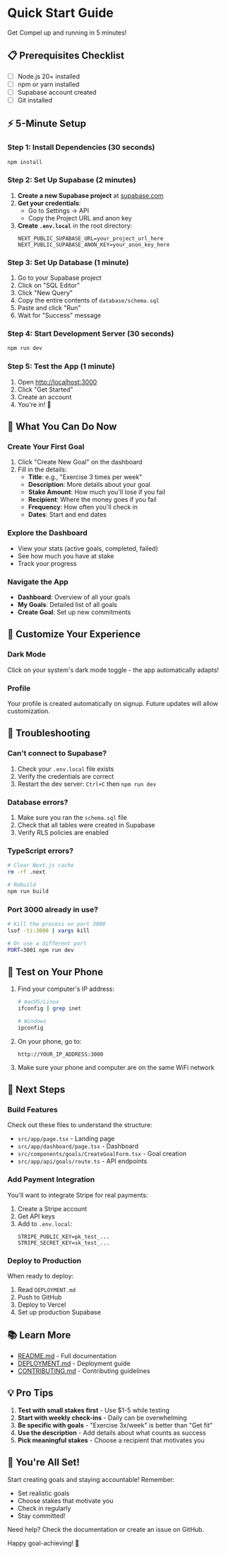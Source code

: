 # Quick Start Guide

Get Compel up and running in 5 minutes!

## 📋 Prerequisites Checklist

- [ ] Node.js 20+ installed
- [ ] npm or yarn installed
- [ ] Supabase account created
- [ ] Git installed

## ⚡ 5-Minute Setup

### Step 1: Install Dependencies (30 seconds)

```bash
npm install
```

### Step 2: Set Up Supabase (2 minutes)

1. **Create a new Supabase project** at [supabase.com](https://supabase.com)
2. **Get your credentials**:
   - Go to Settings → API
   - Copy the Project URL and anon key
3. **Create `.env.local`** in the root directory:
   ```env
   NEXT_PUBLIC_SUPABASE_URL=your_project_url_here
   NEXT_PUBLIC_SUPABASE_ANON_KEY=your_anon_key_here
   ```

### Step 3: Set Up Database (1 minute)

1. Go to your Supabase project
2. Click on "SQL Editor"
3. Click "New Query"
4. Copy the entire contents of `database/schema.sql`
5. Paste and click "Run"
6. Wait for "Success" message

### Step 4: Start Development Server (30 seconds)

```bash
npm run dev
```

### Step 5: Test the App (1 minute)

1. Open [http://localhost:3000](http://localhost:3000)
2. Click "Get Started"
3. Create an account
4. You're in! 🎉

## 🎯 What You Can Do Now

### Create Your First Goal

1. Click "Create New Goal" on the dashboard
2. Fill in the details:
   - **Title**: e.g., "Exercise 3 times per week"
   - **Description**: More details about your goal
   - **Stake Amount**: How much you'll lose if you fail
   - **Recipient**: Where the money goes if you fail
   - **Frequency**: How often you'll check in
   - **Dates**: Start and end dates

### Explore the Dashboard

- View your stats (active goals, completed, failed)
- See how much you have at stake
- Track your progress

### Navigate the App

- **Dashboard**: Overview of all your goals
- **My Goals**: Detailed list of all goals
- **Create Goal**: Set up new commitments

## 🎨 Customize Your Experience

### Dark Mode

Click on your system's dark mode toggle - the app automatically adapts!

### Profile

Your profile is created automatically on signup. Future updates will allow customization.

## 🔧 Troubleshooting

### Can't connect to Supabase?

1. Check your `.env.local` file exists
2. Verify the credentials are correct
3. Restart the dev server: `Ctrl+C` then `npm run dev`

### Database errors?

1. Make sure you ran the `schema.sql` file
2. Check that all tables were created in Supabase
3. Verify RLS policies are enabled

### TypeScript errors?

```bash
# Clear Next.js cache
rm -rf .next

# Rebuild
npm run build
```

### Port 3000 already in use?

```bash
# Kill the process on port 3000
lsof -ti:3000 | xargs kill

# Or use a different port
PORT=3001 npm run dev
```

## 📱 Test on Your Phone

1. Find your computer's IP address:
   ```bash
   # macOS/Linux
   ifconfig | grep inet
   
   # Windows
   ipconfig
   ```

2. On your phone, go to:
   ```
   http://YOUR_IP_ADDRESS:3000
   ```

3. Make sure your phone and computer are on the same WiFi network

## 🚀 Next Steps

### Build Features

Check out these files to understand the structure:
- `src/app/page.tsx` - Landing page
- `src/app/dashboard/page.tsx` - Dashboard
- `src/components/goals/CreateGoalForm.tsx` - Goal creation
- `src/app/api/goals/route.ts` - API endpoints

### Add Payment Integration

You'll want to integrate Stripe for real payments:
1. Create a Stripe account
2. Get API keys
3. Add to `.env.local`:
   ```env
   STRIPE_PUBLIC_KEY=pk_test_...
   STRIPE_SECRET_KEY=sk_test_...
   ```

### Deploy to Production

When ready to deploy:
1. Read `DEPLOYMENT.md`
2. Push to GitHub
3. Deploy to Vercel
4. Set up production Supabase

## 📚 Learn More

- [README.md](README.md) - Full documentation
- [DEPLOYMENT.md](DEPLOYMENT.md) - Deployment guide
- [CONTRIBUTING.md](CONTRIBUTING.md) - Contributing guidelines

## 💡 Pro Tips

1. **Test with small stakes first** - Use $1-5 while testing
2. **Start with weekly check-ins** - Daily can be overwhelming
3. **Be specific with goals** - "Exercise 3x/week" is better than "Get fit"
4. **Use the description** - Add details about what counts as success
5. **Pick meaningful stakes** - Choose a recipient that motivates you

## 🎉 You're All Set!

Start creating goals and staying accountable! Remember:
- Set realistic goals
- Choose stakes that motivate you
- Check in regularly
- Stay committed!

Need help? Check the documentation or create an issue on GitHub.

Happy goal-achieving! 💪

